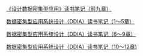 [《设计数据密集型应用》读书笔记（前九章）](https://zhuanlan.zhihu.com/p/43608920)

[数据密集型应用系统设计（DDIA）读书笔记（1～5章）](https://blog.csdn.net/breavo_raw/article/details/105274856)

[数据密集型应用系统设计（DDIA）读书笔记（6～9章）](https://blog.csdn.net/breavo_raw/article/details/105431780)

[数据密集型应用系统设计（DDIA）读书笔记（10～12章)](https://www.codenong.com/cs106393507)
